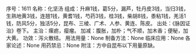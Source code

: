 序号：1611
名称：化坚汤
组成：升麻1钱，葛5分，漏芦，牡丹皮3钱，当归3钱，生熟地黄3钱，连翘1钱，黄耆1钱，芍药3钱，桂3钱，柴胡8钱，黍粘1钱，羌活1钱，防风5分，独活5分，昆布、三棱、广术、人参、黄连、陈皮。
出处：《脉因证治》卷下。
主治：瘰疬，瘿瘤。
加减：腹胀，加朴；气不顺，加木香；便秘，加大黄。
功效：泻火散结。
用法用量：None
制备方法：None
临床应用：None
各家论述：None
用药禁忌：None
附注：方中自昆布以下用量原缺。
